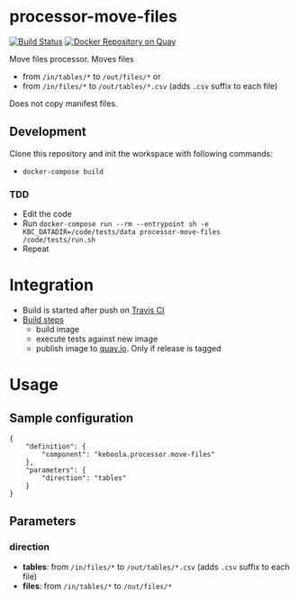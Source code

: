 # processor-move-files

[![Build Status](https://travis-ci.org/keboola/processor-move-files.svg?branch=master)](https://travis-ci.org/keboola/processor-move-files)
[![Docker Repository on Quay](https://quay.io/repository/keboola/processor-move-files/status "Docker Repository on Quay")](https://quay.io/repository/keboola/processor-move-files)

Move files processor. Moves files

 - from `/in/tables/*` to `/out/files/*` or
 - from `/in/files/*` to `/out/tables/*.csv` (adds `.csv` suffix to each file)
  
Does not copy manifest files.
 
## Development
 
Clone this repository and init the workspace with following commands:

- `docker-compose build`

### TDD 

 - Edit the code
 - Run `docker-compose run --rm --entrypoint sh -e KBC_DATADIR=/code/tests/data processor-move-files /code/tests/run.sh` 
 - Repeat
 
# Integration
 - Build is started after push on [Travis CI](https://travis-ci.org/keboola/processor-move-files)
 - [Build steps](https://github.com/keboola/processor-move-files/blob/master/.travis.yml)
   - build image
   - execute tests against new image
   - publish image to [quay.io](https://quay.io/repository/keboola/processor-move-files). Only if release is tagged
   
# Usage

## Sample configuration

```
{  
    "definition": {
        "component": "keboola.processor.move-files"
    },
    "parameters": {
        "direction": "tables" 
    }
}
```

## Parameters

### direction

 - **tables**: from `/in/files/*` to `/out/tables/*.csv` (adds `.csv` suffix to each file)
 - **files**: from `/in/tables/*` to `/out/files/*`
